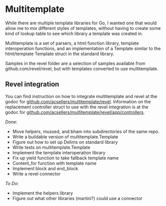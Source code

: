Multitemplate
=============

While there are multiple template libraries for Go, I wanted one that would allow
me to mix different styles of templates, without having to create some kind of
lookup table to see which library a template was created in.

Multitemplate is a set of parsers, a html function library, template
interoperation functions, and an implementation of a Template similar to the
html/template Template struct in the standard library.

Samples in the revel folder are a selection of samples available from
github.com/revel/revel, but with templates converted to use multitemplate.

Revel integration
-----------------

You can find instruction on how to integrate multitemplate and revel at the godoc for
[github.com/acsellers/multitemplate/revel](godoc.org/github.com/acsellers/multitemplate/revel).
Information on the replacement controller struct to use with the revel integration is at the godoc for
[github.com/acsellers/multitemplate/revel/app/controllers](godoc.org/github.com/acsellers/multitemplate/revel/app/controllers).

_Done:_

* Move helpers, mussed, and bham into subdirectories of the same repo.
* Write a buildable version of multitemplate.Template
* Figure out how to set up Delims on standard library
* Write tests on multitemplate.Template
* Implement the template interoperation library
* Fix up yield function to take fallback template name
* Content_for function with template name
* Implement block and end_block
* Write a revel connector

_To Do:_

* Implement the helpers library
* Figure out what other libraries (martini?) could use a connector
